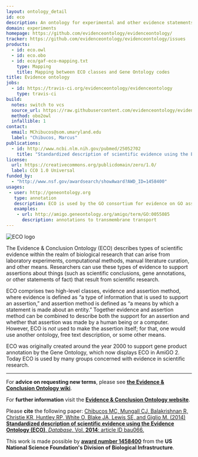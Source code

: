 ```yaml
---
layout: ontology_detail
id: eco
description: An ontology for experimental and other evidence statements.
domain: experiments
homepage: https://github.com/evidenceontology/evidenceontology/
tracker: https://github.com/evidenceontology/evidenceontology/issues
products:
  - id: eco.owl
  - id: eco.obo
  - id: eco/gaf-eco-mapping.txt
    type: Mapping
    title: Mapping between ECO classes and Gene Ontology codes
title: Evidence ontology
jobs:
  - id: https://travis-ci.org/evidenceontology/evidenceontology
    type: travis-ci
build:
  notes: switch to vcs
  source_url: https://raw.githubusercontent.com/evidenceontology/evidenceontology/master/eco.obo
  method: obo2owl
  infallible: 1
contact:
  email: MChibucos@som.umaryland.edu
  label: "Chibucos, Marcus" 
publications:
  - id: http://www.ncbi.nlm.nih.gov/pubmed/25052702
    title: "Standardized description of scientific evidence using the Evidence Ontology (ECO)"
license:
  url: https://creativecommons.org/publicdomain/zero/1.0/
  label: CC0 1.0 Universal
funded_by:
  - "http://www.nsf.gov/awardsearch/showAward?AWD_ID=1458400"
usages:
 - user: http://geneontology.org
   type: annotation
   description: ECO is used by the GO consortium for evidence on GO associations
   examples:
    - url: http://amigo.geneontology.org/amigo/term/GO:0055085
      description: annotations to transmembrane transport
---
```


<img src="https://avatars1.githubusercontent.com/u/12802432" alt="ECO logo"/>

The Evidence & Conclusion Ontology (ECO) describes types of scientific evidence within the realm of biological research that can arise from laboratory experiments, computational methods, manual literature curation, and other means. Researchers can use these types of evidence to support assertions about things (such as scientific conclusions, gene annotations, or other statements of fact) that result from scientific research.

ECO comprises two high-level classes, evidence and assertion method, where evidence is defined as “a type of information that is used to support an assertion,” and assertion method is defined as “a means by which a statement is made about an entity.” Together evidence and assertion method can be combined to describe both the support for an assertion and whether that assertion was made by a human being or a computer. However, ECO is _not_ used to make the assertion itself; for that, one would use another ontology, free text description, or some other means.

ECO was originally created around the year 2000 to support gene product annotation by the Gene Ontology, which now displays ECO in AmiGO 2. Today ECO is used by many groups concerned with evidence in scientific research. 

***
For **advice on requesting new terms**, please see **[the Evidence & Conclusion Ontology wiki](https://github.com/evidenceontology/evidenceontology/wiki/New-term-request-how-to)**.

For **further information** visit the **[Evidence & Conclusion Ontology website](http://www.evidenceontology.org/)**.

Please **cite** the following paper: [Chibucos MC, Mungall CJ, Balakrishnan R, Christie KR, Huntley RP, White O, Blake JA, Lewis SE, and Giglio M. (2014) **Standardized description of scientific evidence using the Evidence Ontology (ECO)**. _Database_. Vol. **2014**: article ID bau066.](http://database.oxfordjournals.org/content/2014/bau075.long)

This work is made possible by **[award number 1458400](http://www.nsf.gov/awardsearch/showAward?AWD_ID=1458400)** from the **US National Science Foundation's Division of Biological Infrastructure**.
